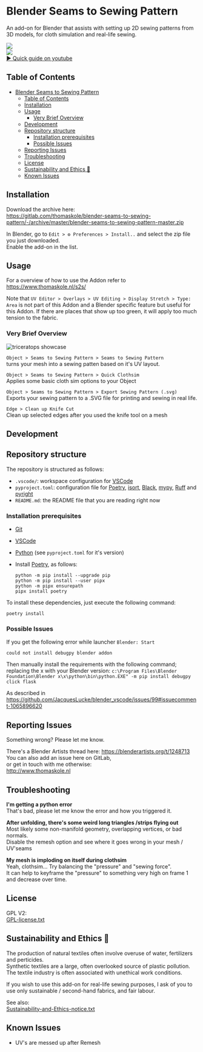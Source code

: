# Blender Seams to Sewing Pattern

An add-on for Blender that assists with setting up 2D sewing patterns from 3D models, for cloth simulation and real-life sewing.

![](https://blenderartists.org/uploads/default/optimized/4X/3/7/9/379d4a76a9022a7ff338773500784e22500dd8f6_2_690x207.jpeg)\
[![](https://img.youtube.com/vi/EZr__pTxsKk/mqdefault.jpg)\
▶ Quick guide on youtube](https://www.youtube.com/watch?v=EZr__pTxsKk)

## Table of Contents

- [Blender Seams to Sewing Pattern](#blender-seams-to-sewing-pattern)
  - [Table of Contents](#table-of-contents)
  - [Installation](#installation)
  - [Usage](#usage)
    - [Very Brief Overview](#very-brief-overview)
  - [Development](#development)
  - [Repository structure](#repository-structure)
    - [Installation prerequisites](#installation-prerequisites)
    - [Possible Issues](#possible-issues)
  - [Reporting Issues](#reporting-issues)
  - [Troubleshooting](#troubleshooting)
  - [License](#license)
  - [Sustainability and Ethics 🌱](#sustainability-and-ethics-)
  - [Known Issues](#known-issues)

## Installation

Download the archive here:\
https://gitlab.com/thomaskole/blender-seams-to-sewing-pattern/-/archive/master/blender-seams-to-sewing-pattern-master.zip

In Blender, go to `Edit > ⚙️ Preferences > Install..` and select the zip file you just downloaded.\
Enable the add-on in the list.

## Usage

For a overview of how to use the Addon refer to https://www.thomaskole.nl/s2s/

Note that `UV Editor > Overlays > UV Editing > Display Stretch > Type: Area` is not part of this Addon and a Blender specific feature but useful for this Addon.
If there are places that show up too green, it will apply too much tension to the fabric.

### Very Brief Overview

![triceratops showcase](https://gitlab.com/thomaskole/blender-seams-to-sewing-pattern/-/wikis/uploads/2364f88e60b43cf0cc44309c2e4f15be/triceratops.gif)

`Object > Seams to Sewing Pattern > Seams to Sewing Pattern`\
turns your mesh into a sewing patten based on it's UV layout.

`Object > Seams to Sewing Pattern > Quick Clothsim`\
Applies some basic cloth sim options to your Object

`Object > Seams to Sewing Pattern > Export Sewing Pattern (.svg)`\
Exports your sewing pattern to a .SVG file for printing and sewing in real life.

`Edge > Clean up Knife Cut`\
Clean up selected edges after you used the knife tool on a mesh

## Development

## Repository structure

The repository is structured as follows:

- `.vscode/`: workspace configuration for [VSCode]
- `pyproject.toml`: configuration file for [Poetry], [isort], [Black], [mypy], [Ruff] and [pyright]
- `README.md`: the README file that you are reading right now

### Installation prerequisites

- [Git]
- [VSCode]
- [Python] (see `pyproject.toml` for it's version)
- Install [Poetry], as follows:

   ```console
   python -m pip install --upgrade pip
   python -m pip install --user pipx
   python -m pipx ensurepath
   pipx install poetry
   ```

To install these dependencies, just execute the following command:

   ```console
   poetry install
   ```

### Possible Issues

If you get the following error while launcher `Blender: Start`

`could not install debugpy blender addon`

Then manually install the requirements with the following command; replacing the x with your Blender version:
`c:\Program Files\Blender Foundation\Blender x\x\python\bin\python.EXE" -m pip install debugpy click flask`

As described in https://github.com/JacquesLucke/blender_vscode/issues/99#issuecomment-1065896620

## Reporting Issues

Something wrong? Please let me know.

There's a Blender Artists thread here: https://blenderartists.org/t/1248713 \
You can also add an issue here on GitLab,\
or get in touch with me otherwise: \
http://www.thomaskole.nl

## Troubleshooting

**I'm getting a python error**\
That's bad, please let me know the error and how you triggered it.

**After unfolding, there's some weird long triangles /strips flying out**\
Most likely some non-manifold geometry, overlapping vertices, or bad normals.\
Disable the remesh option and see where it goes wrong in your mesh / UV'seams

**My mesh is imploding on itself during clothsim**\
Yeah, clothsim... Try balancing the "pressure" and "sewing force".\
It can help to keyframe the "pressure" to something very high on frame 1 and decrease over time.

## License

GPL V2:\
[GPL-license.txt](./GPL-license.txt)

## Sustainability and Ethics 🌱

The production of natural textiles often involve overuse of water, fertilizers and perticides.\
Synthetic textiles are a large, often overlooked source of plastic pollution.\
The textile industry is often associated with unethical work conditions.

If you wish to use this add-on for real-life sewing purposes, I ask of you to use only sustainable / second-hand fabrics, and fair labour.

See also:\
[Sustainability-and-Ethics-notice.txt](./Sustainability-and-Ethics-notice.txt)

## Known Issues

- UV's are messed up after Remesh

[Git]: https://git-scm.com/downloads
[Python]: https://www.python.org/
[VSCode]: https://code.visualstudio.com/
[Poetry]: https://python-poetry.org/
[isort]: https://pycqa.github.io/isort/
[Black]: https://github.com/psf/black
[mypy]: https://mypy.readthedocs.io/en/stable/
[Ruff]: https://github.com/astral-sh/ruff
[pyright]: https://github.com/microsoft/pyright
